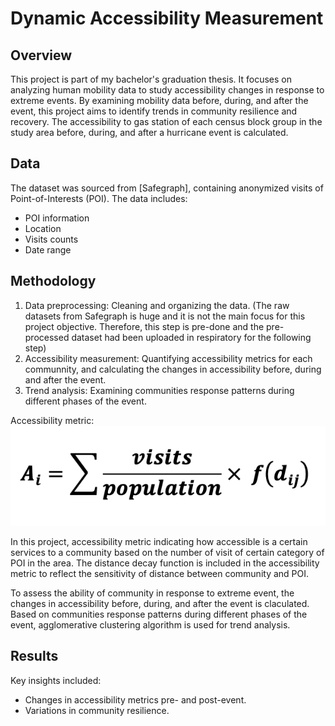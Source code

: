 # Dynamic Accessibility Measurement

## Overview
This project is part of my bachelor's graduation thesis. It focuses on analyzing human mobility data to study accessibility changes in response to extreme events. By examining mobility data before, during, and after the event, this project aims to identify trends in community resilience and recovery. The accessibility to gas station of each census block group in the study area before, during, and after a hurricane event is calculated.

## Data
The dataset was sourced from [Safegraph], containing anonymized visits of Point-of-Interests (POI). The data includes:
- POI information
- Location
- Visits counts
- Date range

## Methodology
1. Data preprocessing: Cleaning and organizing the data. (The raw datasets from Safegraph is huge and it is not the main focus for this project objective. Therefore, this step is pre-done and the pre-processed dataset had been uploaded in respiratory for the following step)
2. Accessibility measurement: Quantifying accessibility metrics for each communnity, and calculating the changes in accessibility before, during and after the event.
3. Trend analysis: Examining communities response patterns during different phases of the event.

Accessibility metric: ![Equation to calculate accessibility of a census block group](images/accessibility_metrics.png)

In this project, accessibility metric indicating how accessible is a certain services to a community based on the number of visit of certain category of POI in the area. The distance decay function is included in the accessibility metric to reflect the sensitivity of distance between community and POI.

To assess the ability of community in response to extreme event, the changes in accessibility before, during, and after the event is claculated. Based on communities response patterns during different phases of the  event, agglomerative clustering algorithm is used for trend analysis. 

## Results
Key insights included:
- Changes in accessibility metrics pre- and post-event.
- Variations in community resilience.



